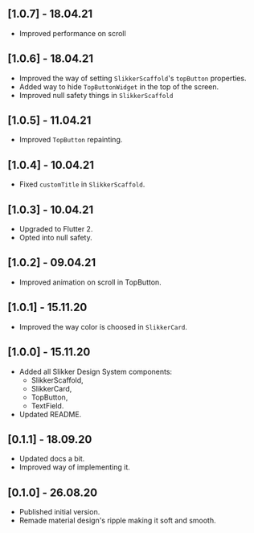## [1.0.7] - 18.04.21
* Improved performance on scroll

## [1.0.6] - 18.04.21
* Improved the way of setting `SlikkerScaffold`'s `topButton` properties.
* Added way to hide `TopButtonWidget` in the top of the screen.
* Improved null safety things in `SlikkerScaffold`

## [1.0.5] - 11.04.21
* Improved `TopButton` repainting.

## [1.0.4] - 10.04.21
* Fixed `customTitle` in `SlikkerScaffold`.

## [1.0.3] - 10.04.21
* Upgraded to Flutter 2.
* Opted into null safety.

## [1.0.2] - 09.04.21
* Improved animation on scroll in TopButton.

## [1.0.1] - 15.11.20
* Improved the way color is choosed in `SlikkerCard`.

## [1.0.0] - 15.11.20
* Added all Slikker Design System components:
   * SlikkerScaffold,
   * SlikkerCard,
   * TopButton,
   * TextField.
* Updated README.

## [0.1.1] - 18.09.20

* Updated docs a bit.
* Improved way of implementing it.

## [0.1.0] - 26.08.20

* Published initial version.
* Remade material design's ripple making it soft and smooth.
